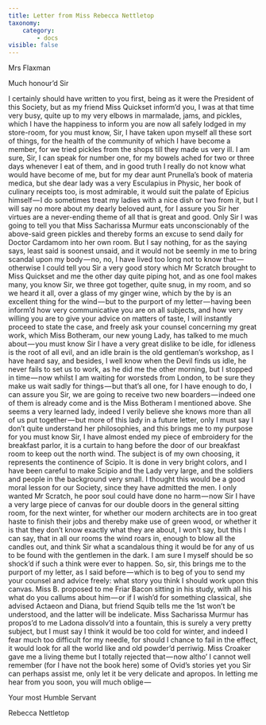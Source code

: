 ```yaml
---
title: Letter from Miss Rebecca Nettletop
taxonomy:
    category:
        - docs
visible: false
---
```

<div class="author">Mrs Flaxman</div>

Much honour’d Sir  

I certainly should have written to you first, being as it were the President of this Society, but as my friend Miss Quickset inform’d you, I was at that time very busy, quite up to my very elbows in marmalade, jams, and pickles, which I have the happiness to inform you are now all safely lodged in my store-room, for you must know, Sir, I have taken upon myself all these sort of things, for the health of the community of which I have become a member, for we tried pickles from the shops till they made us very ill. I am sure, Sir, I can speak for number one, for my bowels ached for two or three days whenever I eat of them, and in good truth I really do not know what would have become of me, but for my dear aunt Prunella’s book of materia medica, but she dear lady was a very Esculapius in Physic, her book of culinary receipts too, is most admirable, it would suit the palate of Epicius himself — I do sometimes treat my ladies with a nice dish or two from it, but I will say no more about my dearly beloved aunt, for I assure you Sir her virtues are a never-ending theme of all that is great and good. Only Sir I was going to tell you that Miss Sacharissa Murmur eats unconscionably of the above-said green pickles and thereby forms an excuse to send daily for Doctor Cardamom into her own room. But I say nothing, for as the saying says, least said is soonest unsaid, and it would not be seemly in me to bring scandal upon my body — no, no, I have lived too long not to know that — otherwise I could tell you Sir a very good story which Mr Scratch brought to Miss Quickset and me the other day quite piping hot, and as one fool makes many, you know Sir, we three got together, quite snug, in my room, and so we heard it all, over a glass of my ginger wine, which by the by is an excellent thing for the wind — but to the purport of my letter — having been inform’d how very communicative you are on all subjects, and how very willing you are to give your advice on matters of taste, I will instantly proceed to state the case, and freely ask your counsel concerning my great work, which Miss Botheram, our new young Lady, has talked to me much about — you must know Sir I have a very great dislike to be idle, for idleness is the root of all evil, and an idle brain is the old gentleman’s workshop, as I have heard say, and besides, I well know when the Devil finds us idle, he never fails to set us to work, as he did me the other morning, but I stopped in time — now whilst I am waiting for worsteds from London, to be sure they make us wait sadly for things — but that’s all one, for I have enough to do, I can assure you Sir, we are going to receive two new boarders — indeed one of them is already come and is the Miss Botheram I mentioned above. She seems a very learned lady, indeed I verily believe she knows more than all of us put together — but more of this lady in a future letter, only I must say I don’t quite understand her philosophies, and this brings me to my purpose for you must know Sir, I have almost ended my piece of embroidery for the breakfast parlor, it is a curtain to hang before the door of our breakfast room to keep out the north wind. The subject is of my own choosing, it represents the continence of Scipio. It is done in very bright colors, and I have been careful to make Scipio and the Lady very large, and the soldiers and people in the background very small. I thought this would be a good moral lesson for our Society, since they have admitted the men. I only wanted Mr Scratch, he poor soul could have done no harm — now Sir I have a very large piece of canvas for our double doors in the general sitting room, for the next winter, for whether our modern architects are in too great haste to finish their jobs and thereby make use of green wood, or whether it is that they don’t know exactly what they are about, I won’t say, but this I can say, that in all our rooms the wind roars in, enough to blow all the candles out, and think Sir what a scandalous thing it would be for any of us to be found with the gentlemen in the dark. I am sure I myself should be so shock’d if such a think were ever to happen. So, sir, this brings me to the purport of my letter, as I said before — which is to beg of you to send my your counsel and advice freely: what story you think I should work upon this canvas. Miss B. proposed to me Friar Bacon sitting in his study, with all his what do you callums about him — or if I wish’d for something classical, she advised Actaeon and Diana, but friend Squib tells me the 1st won’t be understood, and the latter will be indelicate. Miss Sacharissa Murmur has propos’d to me Ladona dissolv’d into a fountain, this is surely a very pretty subject, but I must say I think it would be too cold for winter, and indeed I fear much too difficult for my needle, for should I chance to fail in the effect, it would look for all the world like and old powder’d perriwig. Miss Croaker gave me a living theme but I totally rejected that — now altho’ I cannot well remember (for I have not the book here) some of Ovid’s stories yet you Sir can perhaps assist me, only let it be very delicate and apropos. In letting me hear from you soon, you will much oblige — 

Your most Humble Servant

Rebecca Nettletop 